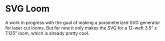 # SVG Loom

A work in progress with the goal of making a parameterized SVG generator for laser cut looms. But for now it only makes the SVG for a 12-weft 3.5" x 7.125" loom, which is already pretty cool.

